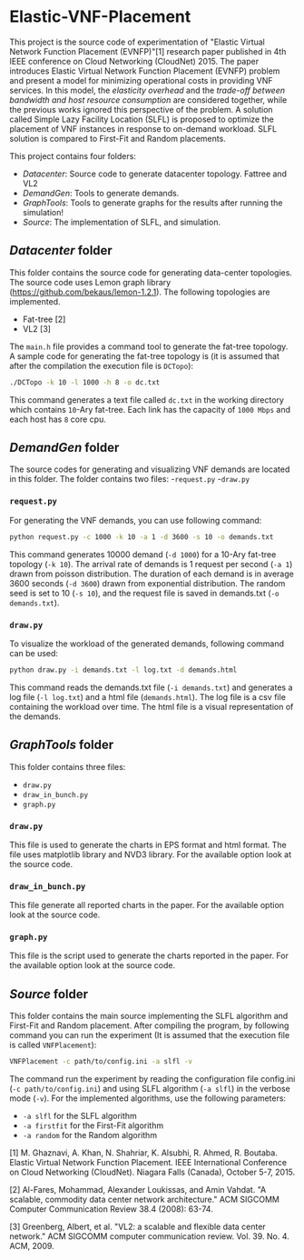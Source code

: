 # Elastic-VNF-Placement
This project is the source code of experimentation of "Elastic Virtual Network Function Placement (EVNFP)"[1] research paper published in 4th IEEE conference on Cloud Networking (CloudNet) 2015. The paper introduces Elastic Virtual Network Function Placement (EVNFP) problem and present a model for minimizing operational costs in providing VNF services. In this model, the _elasticity overhead_ and the _trade-off between bandwidth and host resource consumption_ are considered together, while the previous works ignored this perspective of the problem. A solution called Simple Lazy Facility Location (SLFL) is proposed to optimize the placement of VNF instances in response to on-demand workload. SLFL solution is compared to First-Fit and Random placements.

This project contains four folders:
- _Datacenter_: Source code to generate datacenter topology. Fattree and VL2 
- _DemandGen_: Tools to generate demands.
- _GraphTools_: Tools to generate graphs for the results after running the simulation!
- _Source_: The implementation of SLFL, and simulation.

## _Datacenter_ folder
This folder contains the source code for generating data-center topologies. The source code uses Lemon graph library (https://github.com/bekaus/lemon-1.2.1). The following topologies are implemented.
- Fat-tree [2]
- VL2 [3]

The `main.h` file provides a command tool to generate the fat-tree topology. A sample code for generating the fat-tree topology is (it is assumed that after the compilation the execution file is `DCTopo`):
```bash
./DCTopo -k 10 -l 1000 -h 8 -o dc.txt
```
This command generates a text file called `dc.txt` in the working directory which contains `10`-Ary fat-tree. Each link has the capacity of `1000 Mbps` and each host has `8` core cpu.

## _DemandGen_ folder
The source codes for generating and visualizing VNF demands are located in this folder. The folder contains two files:
-`request.py`
-`draw.py`

### `request.py`
For generating the VNF demands, you can use following command:
```bash
python request.py -c 1000 -k 10 -a 1 -d 3600 -s 10 -o demands.txt 
```
This command generates 10000 demand (`-d 1000`) for a 10-Ary fat-tree topology (`-k 10`). The arrival rate of demands is 1 request per second (`-a 1`) drawn from poisson distribution. The duration of each demand is in average 3600 seconds (`-d 3600`) drawn from exponential distribution. The random seed is set to 10 (`-s 10`), and the request file is saved in demands.txt (`-o demands.txt`).

### `draw.py`
To visualize the workload of the generated demands, following command can be used:
```bash
python draw.py -i demands.txt -l log.txt -d demands.html
```
This command reads the demands.txt file (`-i demands.txt`) and generates a log file (`-l log.txt`) and a html file (`demands.html`). The log file is a csv file containing the workload over time. The html file is a visual representation of the demands.

## _GraphTools_ folder
This folder contains three files:
- `draw.py`
- `draw_in_bunch.py`
- `graph.py`

### `draw.py`
This file is used to generate the charts in EPS format and html format. The file uses matplotlib library and NVD3 library. For the available option look at the source code.

### `draw_in_bunch.py`
This file generate all reported charts in the paper. For the available option look at the source code.

### `graph.py`
This file is the script used to generate the charts reported in the paper. For the available option look at the source code.

## _Source_ folder
This folder contains the main source implementing the SLFL algorithm and First-Fit and Random placement. After compiling the program, by following command you can run the experiment (It is assumed that the execution file is called `VNFPlacement`):
```bash
VNFPlacement -c path/to/config.ini -a slfl -v
```
The command run the experiment by reading the configuration file config.ini (`-c path/to/config.ini`) and using SLFL algorithm (`-a slfl`) in the verbose mode (`-v`). For the implemented algorithms, use the following parameters:
- `-a slfl` for the SLFL algorithm
- `-a firstfit` for the First-Fit algorithm
- `-a random` for the Random algorithm

[1] M. Ghaznavi, A. Khan, N. Shahriar, K. Alsubhi, R. Ahmed, R. Boutaba. Elastic Virtual Network Function Placement. IEEE International Conference on Cloud Networking (CloudNet). Niagara Falls (Canada), October 5-7, 2015.

[2] Al-Fares, Mohammad, Alexander Loukissas, and Amin Vahdat. "A scalable, commodity data center network architecture." ACM SIGCOMM Computer Communication Review 38.4 (2008): 63-74.

[3] Greenberg, Albert, et al. "VL2: a scalable and flexible data center network." ACM SIGCOMM computer communication review. Vol. 39. No. 4. ACM, 2009.

